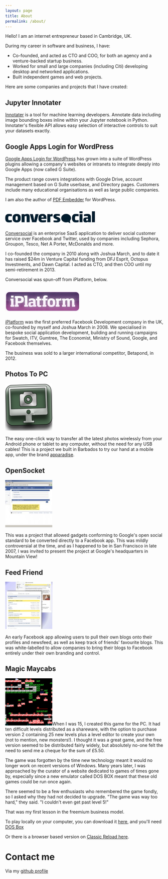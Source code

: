 ```yaml
---
layout: page
title: About
permalink: /about/
---
```


Hello! I am an internet entrepreneur based in Cambridge, UK.

During my career in software and business, I have:

*   Co-founded, and acted as CTO and COO, for both an agency and a venture-backed startup business.
*   Worked for small and large companies (including Citi) developing desktop and networked applications.
*   Built independent games and web projects.

Here are some companies and projects that I have created:

## Jupyter Innotater

[Innotater](https://github.com/ideonate/jupyter-innotater) is a tool for machine learning developers. Annotate data including image bounding boxes inline within your Jupyter notebook in Python. Innotater's flexible API allows easy selection of interactive controls to suit your datasets exactly.

## Google Apps Login for WordPress

[Google Apps Login for WordPress](https://wp-glogin.com/) has grown into a suite of WordPress plugins allowing a company's websites or intranets to integrate deeply into Google Apps (now called G Suite).
 
The product range covers integrations with Google Drive, account management based on G Suite userbase, and Directory pages. Customers include many educational organisations as well as large public companies.
 
I am also the author of [PDF Embedder](https://wp-pdf.com/) for WordPress.

## [![conversocial](/images/about/conversocial.png)](http://www.conversocial.com/)

[Conversocial](http://www.conversocial.com/ "Conversocial") is an enterprise SaaS application to deliver social customer service over Facebook and Twitter, used by companies including Sephora, Groupon, Tesco, Net A Porter, McDonalds and more.

I co-founded the company in 2010 along with Joshua March, and to date it has raised $24m in Venture Capital funding from DFJ Esprit, Octopus Investments, and Dawn Capital. I acted as CTO, and then COO until my semi-retirement in 2013.

Conversocial was spun-off from iPlatform, below.

## [![iPlatform](/images/about/iPlatform.jpg)](http://theiplatform.com/)

[iPlatform](http://theiplatform.com/ "iPlatform") was the first preferred Facebook Development company in the UK, co-founded by myself and Joshua March in 2008\. We specialised in bespoke social application development, building and running campaigns for Swatch, ITV, Gumtree, The Economist, Ministry of Sound, Google, and Facebook themselves.

The business was sold to a larger international competitor, Betapond, in 2012.

## Photos To PC

[![Photos To PC](/images/about/Google-Playstore-512px-logo-150x150.png)](https://play.google.com/store/apps/details?id=net.apparadise.photostopc)

The easy one-click way to transfer all the latest photos wirelessly from your Android phone or tablet to any computer, without the need for any USB cables! This is a project we built in Barbados to try our hand at a mobile app, under the brand [apparadise](http://apparadise.net/ "apparadise").

## OpenSocket

[![OpenSocket screenshot](/images/about/mainpage_inline-150x150.jpg)](/images/about/mainpage_inline.jpg)

This was a project that allowed gadgets conforming to Google's open social standard to be converted directly to a Facebook app. This was mildly controversial at the time, and as I happened to be in San Francisco in late 2007, I was invited to present the project at Google's headquarters in Mountain View!

## Feed Friend

[![Feed Friend](/images/about/aboutpage-150x150.jpg)](/images/about/aboutpage.jpg)
 
An early Facebook app allowing users to pull their own blogs onto their profiles and newsfeed, as well as keep track of friends' favourite blogs. This was white-labelled to allow companies to bring their blogs to Facebook entirely under their own branding and control.

## Magic Maycabs
 
[![magic-maycabs4](/images/about/magic-maycabs4-150x150.png)](/images/about/magic-maycabs4.png)When I was 15, I created this game for the PC. It had ten difficult levels distributed as a shareware, with the option to purchase version 2 containing 25 new levels plus a level editor to create your own (not to mention, new monsters!). I thought it was a great game, and the free version seemed to be distributed fairly widely, but absolutely no-one felt the need to send me a cheque for the sum of £5.50.
 
The game was forgotten by the time new technology meant it would no longer work on recent versions of Windows. Many years later, I was approached by the curator of a website dedicated to games of times gone by, especially since a new emulator called DOS BOX meant that these old games could be run once again.
 
There seemed to be a few enthusiasts who remembered the game fondly, so I asked why they had not decided to upgrade. "The game was way too hard," they said. "I couldn't even get past level 5!"
 
That was my first lesson in the freemium business model.
 
To play locally on your computer, you can download it [here](/images/about/maycab20.zip), and you'll need [DOS Box](http://www.dosbox.com/ "DOS BOX")

Or there is a browser based version on [Classic Reload here](https://classicreload.com/magic-maycabs.html).

# Contact me

Via my [github profile](https://github.com/danlester)
